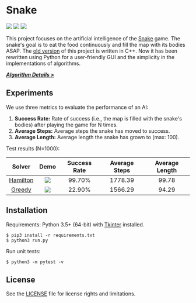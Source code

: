 # Snake

[![][travis-badge]][travis-build] [![][appveyor-badge]][appveyor-build] ![][python-badge]

This project focuses on the artificial intelligence of the [Snake][snake-wiki] game. The snake's goal is to eat the food continuously and fill the map with its bodies ASAP. The [old version][snake-proj-old] of this project is written in C++. Now it has been rewritten using Python for a user-friendly GUI and the simplicity in the implementations of algorithms.

***[Algorithm Details >][algorithms-doc]***

## Experiments

We use three metrics to evaluate the performance of an AI:

1. **Success Rate:** Rate of success (i.e., the map is filled with the snake's bodies) after playing the game for N times.
2. **Average Steps:** Average steps the snake has moved to success.
3. **Average Length:** Average length the snake has grown to (max: 100).

Test results (N=1000):

| Solver | Demo | Success Rate | Average Steps | Average Length |
| :----: | :--: | :----------: | :-----------: | :------------: |
|[Hamilton][hamilton-doc]|![][demo-hamilton]|99.70%|1778.39|99.78|
|[Greedy][greedy-doc]|![][demo-greedy]|22.90%|1566.29|94.29|

## Installation

Requirements: Python 3.5+ (64-bit) with [Tkinter][tkinter-doc] installed.

```
$ pip3 install -r requirements.txt
$ python3 run.py
```

Run unit tests:

```
$ python3 -m pytest -v
```

## License

See the [LICENSE](./LICENSE) file for license rights and limitations.


[snake-proj-old]: https://github.com/chuyangliu/Snake/tree/7227f5e0f3185b07e9e3de1ac5c19a17b9de3e3c

[travis-build]: https://travis-ci.org/chuyangliu/Snake
[travis-badge]: https://travis-ci.org/chuyangliu/Snake.svg?branch=dev_refactor
[appveyor-build]: https://ci.appveyor.com/project/chuyangliu/snake/branch/master
[appveyor-badge]: https://ci.appveyor.com/api/projects/status/d4agff8ef7d9tfxh/branch/master?svg=true
[python-badge]: https://img.shields.io/badge/python-3.5%2C%203.6-blue.svg

[snake-wiki]: https://en.wikipedia.org/wiki/Snake_(video_game)
[tkinter-doc]: https://docs.python.org/3.6/library/tkinter.html
[algorithms-doc]: ./docs/algorithms.md
[greedy-doc]: ./docs/algorithms.md#greedy-solver
[hamilton-doc]: ./docs/algorithms.md#hamilton-solver

[demo-hamilton]: ./docs/images/solver_hamilton.gif
[demo-greedy]: ./docs/images/solver_greedy.gif
